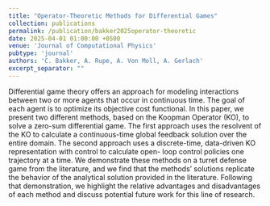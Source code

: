 ```yaml
---
title: "Operator-Theoretic Methods for Differential Games"
collection: publications
permalink: /publication/bakker2025operator-theoretic
date: 2025-04-01 01:00:00 +0500
venue: 'Journal of Computational Physics'
pubtype: 'journal'
authors: 'C. Bakker, A. Rupe, A. Von Moll, A. Gerlach'
excerpt_separator: ""
---
```

Differential game theory offers an approach for modeling interactions between two or more agents that occur in continuous time. The goal of each agent is to optimize its objective cost functional. In this paper, we present two different methods, based on the Koopman Operator (KO), to solve a zero-sum differential game. The first approach uses the resolvent of the KO to calculate a continuous-time global feedback solution over the entire domain. The second approach uses a discrete-time, data-driven KO representation with control to calculate open- loop control policies one trajectory at a time. We demonstrate these methods on a turret defense game from the literature, and we find that the methods’ solutions replicate the behavior of the analytical solution provided in the literature. Following that demonstration, we highlight the relative advantages and disadvantages of each method and discuss potential future work for this line of research.
